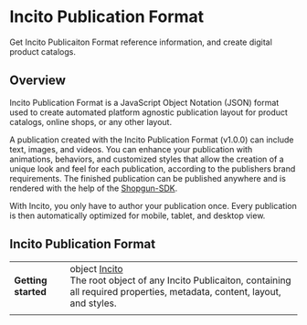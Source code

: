 # Incito Publication Format

Get Incito Publicaiton Format reference information, and create digital product catalogs.


## Overview

Incito Publication Format is a JavaScript Object Notation (JSON) format used to create automated platform agnostic publication layout for product catalogs, online shops, or any other layout.

A publication created with the Incito Publication Format (v1.0.0) can include text, images, and videos. You can enhance your publication with animations, behaviors, and customized styles that allow the creation of a unique look and feel for each publication, according to the publishers brand requirements. The finished publication can be published anywhere and is rendered with the help of the [Shopgun-SDK](https://shopgun.com/developers).

With Incito, you only have to author your publication once. Every publication is then automatically optimized for mobile, tablet, and desktop view.

[logo]: https://docs-assets.developer.apple.com/published/bd93d01c66/471c0130-9db2-4012-931e-acc5745a3d61.png "Incito Publication iPad"

## Incito Publication Format
| | |
|--|--|
| **Getting started** | object [Incito](incito.md) <br> The root object of any Incito Publicaiton, containing all required properties, metadata, content, layout, and styles. |
|  |  |
